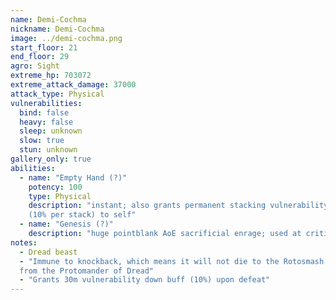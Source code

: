 ```yaml
---
name: Demi-Cochma
nickname: Demi-Cochma
image: ../demi-cochma.png
start_floor: 21
end_floor: 29
agro: Sight
extreme_hp: 703072
extreme_attack_damage: 37000
attack_type: Physical
vulnerabilities:
  bind: false
  heavy: false
  sleep: unknown
  slow: true
  stun: unknown
gallery_only: true
abilities:
  - name: "Empty Hand (?)"
    potency: 100
    type: Physical
    description: "instant; also grants permanent stacking vulnerability down
    (10% per stack) to self"
  - name: "Genesis (?)"
    description: "huge pointblank AoE sacrificial enrage; used at critical HP"
notes:
  - Dread beast
  - "Immune to knockback, which means it will not die to the Rotosmash ability
  from the Protomander of Dread"
  - "Grants 30m vulnerability down buff (10%) upon defeat"
---
```


